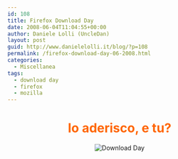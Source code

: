 ```yaml
---
id: 108
title: Firefox Download Day
date: 2008-06-04T11:04:55+00:00
author: Daniele Lolli (UncleDan)
layout: post
guid: http://www.danielelolli.it/blog/?p=108
permalink: /firefox-download-day-06-2008.html
categories:
  - Miscellanea
tags:
  - download day
  - firefox
  - mozilla
---
```

<h1 style="text-align: center;">
  <span style="color: #ff6600;">Io aderisco, e tu?</span>
</h1>

<p style="text-align: center;">
  <img title="Download Day" src="http://www.danielelolli.it/wp-content/uploads/2008/06/dday_badge_fox.png" border="0" alt="Download Day" />
</p>